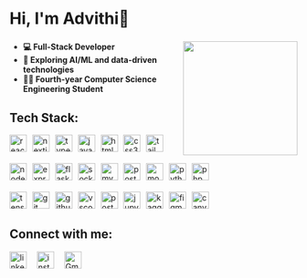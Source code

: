 # Hi, I'm Advithi👋
###

<img align="right" height="200" src="https://octodex.github.com/images/securitocat.png"  />

###
<ul>
  <li><strong>💻 Full-Stack Developer</strong></li>
  <li><strong>🤖 Exploring AI/ML and data-driven technologies</strong></li>
  <li><strong>👩‍🎓 Fourth-year Computer Science Engineering Student</strong></li>
</ul>

## Tech Stack:
<div id="frontend" align="left">
  <img src="https://cdn.jsdelivr.net/gh/devicons/devicon/icons/react/react-original.svg" width="30" alt="react logo"  />
  <img width="2" />
  <img src="https://cdn.jsdelivr.net/gh/devicons/devicon/icons/nextjs/nextjs-original.svg" width="30" alt="nextjs logo"  />
  <img width="2" />
  <img src="https://cdn.jsdelivr.net/gh/devicons/devicon/icons/typescript/typescript-original.svg" width="30" alt="typescript logo"  />
  <img width="2" />
  <img src="https://cdn.jsdelivr.net/gh/devicons/devicon/icons/javascript/javascript-original.svg" width="30" alt="javascript logo"  />
  <img width="2" />
  <img src="https://cdn.jsdelivr.net/gh/devicons/devicon/icons/html5/html5-original.svg" width="30" alt="html5 logo"  />
  <img width="2" />
  <img src="https://cdn.jsdelivr.net/gh/devicons/devicon/icons/css3/css3-original.svg" width="30" alt="css3 logo"  />
  <img width="2" />
  <img src="https://cdn.jsdelivr.net/gh/devicons/devicon/icons/tailwindcss/tailwindcss-original-wordmark.svg" width="30" alt="tailwindcss logo"  />
</div>
<br>

<div id="backend & database" align="left">
  <img src="https://cdn.jsdelivr.net/gh/devicons/devicon/icons/nodejs/nodejs-original.svg" width="30" alt="nodejs logo"  />
  <img width="2" />
  <img src="https://skillicons.dev/icons?i=express" width="30" alt="express logo"  />
  <img width="2" />
  <img src="https://skillicons.dev/icons?i=flask" width="30" alt="flask logo"  />
  <img width="2" />
  <img src="https://cdn.jsdelivr.net/gh/devicons/devicon/icons/socketio/socketio-original.svg" width="30" alt="socketio logo"  />
  <img width="2" />
  <img src="https://cdn.simpleicons.org/mysql/4479A1" width="30" alt="mysql logo"  />
  <img width="2" />
  <img src="https://cdn.simpleicons.org/postgresql/4169E1" width="30" alt="postgresql logo"  />
  <img width="2" />
  <img src="https://cdn.simpleicons.org/mongodb/47A248" width="30" alt="mongodb logo"  />
  <img width="2" />
  <img src="https://cdn.jsdelivr.net/gh/devicons/devicon/icons/python/python-original.svg" width="30" alt="python logo"  />
  <img width="2" />
  <img src="https://cdn.simpleicons.org/php/777BB4" width="30" alt="php logo"  />
</div>
<br>

<div id="tech & tools " align="left">
  <img src="https://cdn.jsdelivr.net/gh/devicons/devicon/icons/tensorflow/tensorflow-original.svg" width="30" alt="tensorflow logo"  />
  <img width="2" />
  <img src="https://cdn.simpleicons.org/git/F05032" width="30" alt="git logo"  />
  <img width="2" />
  <img src="https://skillicons.dev/icons?i=github" width="30" alt="github logo"  />
  <img width="2" />
  <img src="https://cdn.jsdelivr.net/gh/devicons/devicon/icons/vscode/vscode-original.svg" width="30" alt="vscode logo"  />
  <img width="2" />
  <img src="https://cdn.simpleicons.org/postman/FF6C37" width="30" alt="postman logo"  />
  <img width="2" />
  <img src="https://cdn.simpleicons.org/jupyter/F37626" width="30" alt="jupyter logo"  />
  <img width="2" />
  <img src="https://cdn.simpleicons.org/kaggle/20BEFF" width="30" alt="kaggle logo"  />
  <img width="2" />
  <img src="https://cdn.jsdelivr.net/gh/devicons/devicon/icons/figma/figma-original.svg" width="30" alt="figma logo"  />
  <img width="2" />
  <img src="https://cdn.simpleicons.org/canva/00C4CC" width="30" alt="canva logo"  />
</div>


## Connect with me:
<div align="left">
  <a href="https://www.linkedin.com/in/advithi-alva" target="_blank" rel="noreferrer"><img src="https://cdn.jsdelivr.net/gh/devicons/devicon/icons/linkedin/linkedin-original.svg" width="30" alt="linkedin logo"/></a>
  <img width="10" />
  <a href="https://www.instagram.com/advithialva" target="_blank" rel="noreferrer"><img src="https://skillicons.dev/icons?i=instagram" width="30" alt="instagram logo" /></a>
  <img width="10" />
  <a href="mailto:advithialva@gmail.com" target="_blank" rel="noreferrer"><img src="https://skillicons.dev/icons?i=gmail" alt="Gmail" width="30" /></a>
</div>
